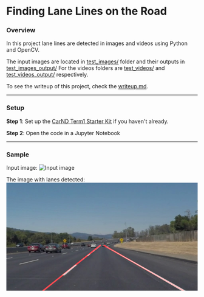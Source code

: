 # **Finding Lane Lines on the Road**

### Overview

In this project lane lines are detected in images and videos using Python and OpenCV.

The input images are located in [test_images/]('./test_images/') folder and their outputs in [test_images_output/]('./test_images_output/')
For the videos folders are [test_videos/]('./test_videos/') and [test_videos_output/]('./test_videos_output/') respectively.

To see the writeup of this project, check the [writeup.md]('./writeup.md').

---

### Setup

**Step 1**: Set up the [CarND Term1 Starter Kit](https://classroom.udacity.com/nanodegrees/nd013/parts/fbf77062-5703-404e-b60c-95b78b2f3f9e/modules/83ec35ee-1e02-48a5-bdb7-d244bd47c2dc/lessons/8c82408b-a217-4d09-b81d-1bda4c6380ef/concepts/4f1870e0-3849-43e4-b670-12e6f2d4b7a7) if you haven't already.

**Step 2**: Open the code in a Jupyter Notebook


[//]: # (Image References)

[image1]: ./test_images/solidWhiteCurve.jpg "White curve"
[image2]: ./test_images_output/solidWhiteCurve.jpg "White curve"

---

### Sample

Input image:
![Input image][image1]

The image with lanes detected:
![Resulted image][image2]
